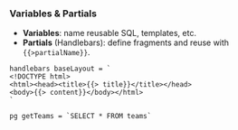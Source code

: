 ### Variables & Partials

- **Variables**: name reusable SQL, templates, etc.
- **Partials** (Handlebars): define fragments and reuse with `{{>partialName}}`.

```wp
handlebars baseLayout = `
<!DOCTYPE html>
<html><head><title>{{> title}}</title></head>
<body>{{> content}}</body></html>
`

pg getTeams = `SELECT * FROM teams`
```


